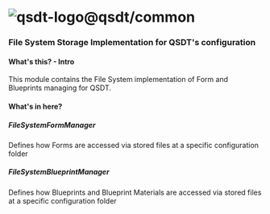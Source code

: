# ![qsdt-logo](https://raw.githubusercontent.com/arthmoeros/qsdt-ui/master/src/assets/img/rsz_qsdt-logo.png)@qsdt/common
### File System Storage Implementation for QSDT's configuration

#### What's this? - Intro

This module contains the File System implementation of Form and Blueprints managing for QSDT.

#### What's in here?

##### FileSystemFormManager

Defines how Forms are accessed via stored files at a specific configuration folder

##### FileSystemBlueprintManager

Defines how Blueprints and Blueprint Materials are accessed via stored files at a specific configuration folder